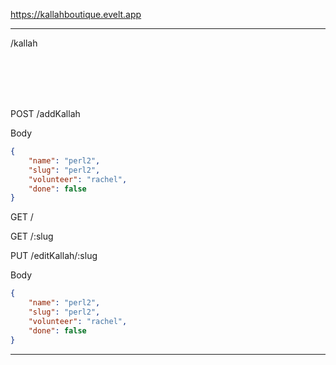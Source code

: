
https://kallahboutique.evelt.app

---

/kallah

<br>
<br>
<br>
<br>

POST
/addKallah

Body
```json
{
    "name": "perl2",
    "slug": "perl2",
    "volunteer": "rachel",
    "done": false
}
```


GET
/

GET
/:slug

PUT
/editKallah/:slug

Body
```json
{
    "name": "perl2",
    "slug": "perl2",
    "volunteer": "rachel",
    "done": false
}
```
---

